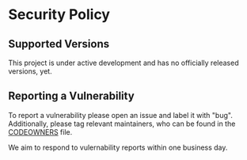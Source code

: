 # Security Policy

## Supported Versions

This project is under active development and has no officially released versions, yet.

## Reporting a Vulnerability

To report a vulnerability please open an issue and label it with "bug". Additionally,
please tag relevant maintainers, who can be found in
the [CODEOWNERS](https://github.com/hesusruiz/eudiw-ssi-go/blob/main/CODEOWNERS) file.

We aim to respond to vulernability reports within one business day.
